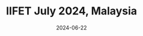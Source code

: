 ---
title: IIFET July 2024, Malaysia
summary: I will be at IIFET 2024, presenting my job market paper. Come see my talk or say hello!
date: 2024-06-22

# Featured image
# Place an image named `featured.jpg/png` in this page's folder and customize its options here.
#image:
#  caption: 'Image credit: [**Unsplash**](https://unsplash.com)'

authors:
  - admin
---